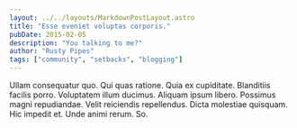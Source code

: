 ```yaml
---
layout: ../../layouts/MarkdownPostLayout.astro
title: "Esse eveniet voluptas corporis."
pubDate: 2015-02-05
description: "You talking to me?"
author: "Rusty Pipes"
tags: ["community", "setbacks", "blogging"]
---
```


Ullam consequatur quo. Qui quas ratione. Quia ex cupiditate. Blanditiis facilis porro. Voluptatem illum ducimus. Aliquam ipsum libero. Possimus magni repudiandae. Velit reiciendis repellendus. Dicta molestiae quisquam. Hic impedit et. Unde animi rerum. So.


